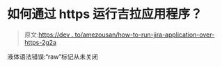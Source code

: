 # 如何通过 https 运行吉拉应用程序？

> 原文:[https://dev . to/amezousan/how-to-run-jira-application-over-https-2g2a](https://dev.to/amezousan/how-to-run-jira-application-over-https-2g2a)

液体语法错误:“raw”标记从未关闭